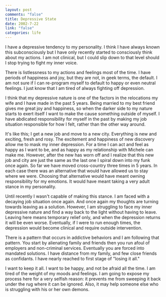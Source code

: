 ```yaml
--- 
layout: post
comments: "false"
title: Depressive State
date: 2002-7-22
link: "false"
categories: life
---
```

I have a depressive tendency to my personality. I think I have always known this subconsciously but I have only recently started to consciously think about my actions. I am not clinical, but I could slip down to that level should I stop trying to fight my inner voice.

There is listlessness to my actions and feelings most of the time. I have periods of happiness and joy, but they are not, in geek terms, the default. I am not sure if I can re-program myself to default to happy or even neutral feelings. I just know that I am tired of always fighting off depression.

I think that my depressive nature is one of the factors in the relocations my wife and I have made in the past 5 years. Being married to my best friend gives me great joy and happiness, so when the darker side to my nature starts to exert itself I want to make the cause something outside of myself. I have abdicated responsibility for myself in the past by making my job situation responsible for how I felt, rather than the other way around.

It's like this; I get a new job and move to a new city. Everything is new and exciting, fresh and rosy. The excitement and happiness of new discovery allow me to mask my inner depression. For a time I can act and feel as happy as I want to be, and as happy as my relationship with Michele can make me. However, after the new has worn off and I realize that this new job and city are just the same as the last one I spiral down into my funk once again. So far we have moved cross-country three times in 5 years. In each case there was an alternative that would have allowed us to stay where we were. Choosing that alternative would have meant owning responsibility for my emotions. It would have meant taking a very adult stance in my personality.

Until recently I wasn't capable of making this stance. I am faced with a decaying job situation once again. And once again my thoughts are turning towards leaving as a solution. However, I am struggling to face my inner depressive nature and find a way back to the light without having to leave. Leaving here means temporary relief only, and when the depression returns it will be even worse. Eventually, if I were to run enough times, the depression would become clinical and require outside intervention.

There is a pattern that occurs in addictive behaviors and I am following that pattern. You start by alienating family and friends then you run afoul of employers and non-criminal services. Eventually you are forced into mandated solutions. I have distance from my family, and few close friends as confidants. I have nearly reached to first stage of "losing it all."

I want to keep it all. I want to be happy, and not be afraid all the time. I am tired of the weight of my moods and feelings. I am going to expose my process here for a very selfish reason: it prevents me from sweeping it back under the rug where it can be ignored. Also, it may help someone else who is struggling with his or her own demons.
